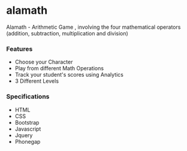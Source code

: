 # alamath
Alamath - Arithmetic Game , involving the four mathematical operators (addition, subtraction, multiplication and division)

### Features
* Choose your Character
* Play from different Math Operations
* Track your student's scores using Analytics
* 3 Different Levels

### Specifications
* HTML 
* CSS 
* Bootstrap 
* Javascript 
* Jquery 
* Phonegap
